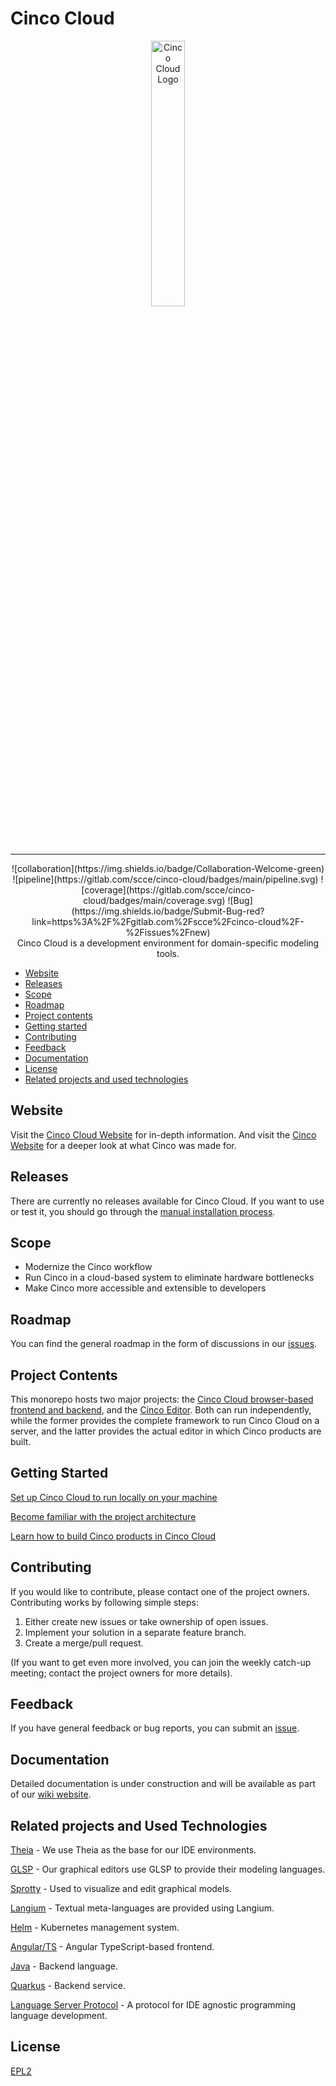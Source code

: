 # Cinco Cloud

<div align="center">
    <img src="https://gitlab.com/scce/cinco-cloud/-/raw/main/docs/vuepress/src/.vuepress/public/assets/cinco-cloud-logo.png" width="33%" alt="Cinco Cloud Logo" />
    <hr />
    <div id="badges" align="center">
        ![collaboration](https://img.shields.io/badge/Collaboration-Welcome-green)
        ![pipeline](https://gitlab.com/scce/cinco-cloud/badges/main/pipeline.svg)
        ![coverage](https://gitlab.com/scce/cinco-cloud/badges/main/coverage.svg)
        ![Bug](https://img.shields.io/badge/Submit-Bug-red?link=https%3A%2F%2Fgitlab.com%2Fscce%2Fcinco-cloud%2F-%2Fissues%2Fnew)
    </div>
    <div>Cinco Cloud is a development environment for domain-specific modeling tools.</div>
</div>



- [Website](#website)
- [Releases](#releases)
- [Scope](#scope)
- [Roadmap](#roadmap)
- [Project contents](#project-contents)
- [Getting started](#getting-started)
- [Contributing](#contributing)
- [Feedback](#feedback)
- [Documentation](#documentation)
- [License](#license)
- [Related projects and used technologies](#related-projects-and-used-technologies)

## Website

Visit the [Cinco Cloud Website](https://scce.gitlab.io/cinco-cloud/) for in-depth information.
And visit the [Cinco Website](https://cinco.scce.info/) for a deeper look at what Cinco was made for.

## Releases

There are currently no releases available for Cinco Cloud. If you want to use or test it, you should go through the [manual installation process](#getting-started).

## Scope

- Modernize the Cinco workflow
- Run Cinco in a cloud-based system to eliminate hardware bottlenecks
- Make Cinco more accessible and extensible to developers

## Roadmap

You can find the general roadmap in the form of discussions in our [issues](https://gitlab.com/scce/cinco-cloud/-/issues/?label_name%5B%5D=Discussion).

## Project Contents

This monorepo hosts two major projects: the [Cinco Cloud browser-based frontend and backend](https://gitlab.com/scce/cinco-cloud/-/tree/main/cinco-cloud?ref_type=heads), and the [Cinco Editor](https://gitlab.com/scce/cinco-cloud/-/tree/main/cinco-cloud-archetype?ref_type=heads).
Both can run independently, while the former provides the complete framework to run Cinco Cloud on a server, and the latter provides the actual editor in which Cinco products are built.

## Getting Started

[Set up Cinco Cloud to run locally on your machine](https://scce.gitlab.io/cinco-cloud/content/developer-guide/installation/#preparations)

[Become familiar with the project architecture](https://scce.gitlab.io/cinco-cloud/content/developer-guide/overview/#directories)

[Learn how to build Cinco products in Cinco Cloud](https://scce.gitlab.io/cinco-cloud/content/user-guide/building-cinco-products/)

## Contributing

If you would like to contribute, please contact one of the project owners.
Contributing works by following simple steps:

1. Either create new issues or take ownership of open issues.
2. Implement your solution in a separate feature branch.
3. Create a merge/pull request.

(If you want to get even more involved, you can join the weekly catch-up meeting; contact the project owners for more details).

## Feedback

If you have general feedback or bug reports, you can submit an [issue](https://gitlab.com/scce/cinco-cloud/-/issues/new).

## Documentation

Detailed documentation is under construction and will be available as part of our [wiki website](https://scce.gitlab.io/cinco-cloud/).

## Related projects and Used Technologies

[Theia][theia] - We use Theia as the base for our IDE environments.

[GLSP][glsp] - Our graphical editors use GLSP to provide their modeling languages.

[Sprotty][sprotty] - Used to visualize and edit graphical models.

[Langium][langium] - Textual meta-languages are provided using Langium.

[Helm][helm] - Kubernetes management system.

[Angular/TS][angular] - Angular TypeScript-based frontend.

[Java][java] - Backend language.

[Quarkus][quarkus] - Backend service.

[Language Server Protocol][lsp] - A protocol for IDE agnostic programming language development.

[//]: # "Source definitions"
[theia]: https://github.com/eclipse-theia/theia "Theia"
[glsp]: https://github.com/eclipse-glsp/glsp "The Graphical Language Server Platform"
[helm]: https://helm.sh/ "Helm"
[angular]: https://angular.io/ "Angular"
[java]: https://www.java.com/de/ "Java"
[quarkus]: https://quarkus.io/ "Quarkus"
[lsp]: https://microsoft.github.io/language-server-protocol/ "Language Server Protocol"
[langium]: https://langium.org/ "Langium"
[sprotty]: https://sprotty.org/ "Sprotty"

## License

[EPL2](https://www.eclipse.org/legal/epl-2.0/)
